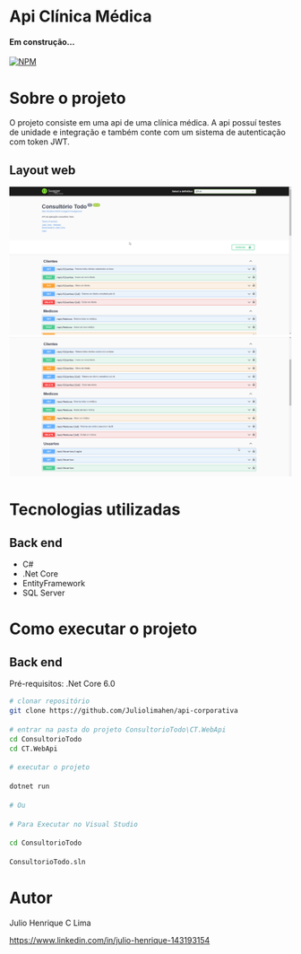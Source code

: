 # Api Clínica Médica
#### Em construção...

[![NPM](https://img.shields.io/npm/l/react)](https://github.com/Juliolimahen/ds-movie-sds6/blob/main/LICENCE) 

# Sobre o projeto

O projeto consiste em uma api de uma clínica médica. A api possuí testes de unidade e integração e também conte com um sistema de autenticação com token JWT. 

## Layout web
![Endpoints](https://raw.githubusercontent.com/Juliolimahen/assets/main/api-corporativa/endpoints1.png) ![Endpoints](https://raw.githubusercontent.com/Juliolimahen/assets/main/api-corporativa/endpoints2.png)

# Tecnologias utilizadas
## Back end
- C# 
- .Net Core
- EntityFramework
- SQL Server

# Como executar o projeto

## Back end
Pré-requisitos: .Net Core 6.0

```bash
# clonar repositório
git clone https://github.com/Juliolimahen/api-corporativa

# entrar na pasta do projeto ConsultorioTodo\CT.WebApi
cd ConsultorioTodo
cd CT.WebApi

# executar o projeto

dotnet run

# Ou 

# Para Executar no Visual Studio 

cd ConsultorioTodo

ConsultorioTodo.sln


```

# Autor

Julio Henrique C Lima

https://www.linkedin.com/in/julio-henrique-143193154
